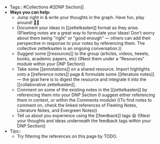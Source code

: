 - Tags:: #Collections #[[DNP Section]]
- **Ways you can help:**
    - Jump right in & write your thoughts in the graph. Have fun, play around! 🤸‍♀️
    - Document your ideas in [[zettelkasten]] format as they arise. ((Fleeting notes are a great way to formulate your ideas! Don't worry about them being "right" or "good enough" — others can add their perspective in response to your notes by referencing them. The collective zettelkasten is an ongoing conversation.))
    - Suggest some [[resources]] to the group (articles, videos, tweets, books, academic papers, etc) ((Nest them under a "Resources" module within your DNP Section))
    - Take some [[annotations]] on a shared resource. Import highlights onto a [[reference notes]] page & formulate some [[literature notes]] — the goal here is to digest the resource and integrate it into the [[collaborative zettelkasten]].
    - Comment on some of the existing notes in the [[zettelkasten]] by referencing them into your DNP Section (I suggest either referencing them in context, or within the Comments module) ((To find notes to comment on, check the linked references of Fleeting Notes, Literature Notes, and Evergreen Notes))
    - Tell us about you experience using the [[feedback]] tags 😃 ((Nest your thoughts and ideas underneath the feedback tags within your DNP Section))
- Tips::
    - Try filtering the references on this page by TODO.
